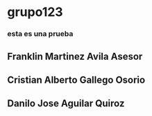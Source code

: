 # grupo123
### esta es una prueba 
## Franklin Martinez Avila Asesor
## Cristian Alberto Gallego Osorio
## Danilo Jose Aguilar Quiroz